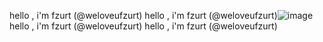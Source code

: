 hello , i'm fzurt (@weloveufzurt)
hello , i'm fzurt (@weloveufzurt)![image](https://user-images.githubusercontent.com/85123781/121802703-9f20ec00-cc35-11eb-9e8c-c14d6e7c3437.png) hello , i'm fzurt (@weloveufzurt)
hello , i'm fzurt (@weloveufzurt)
